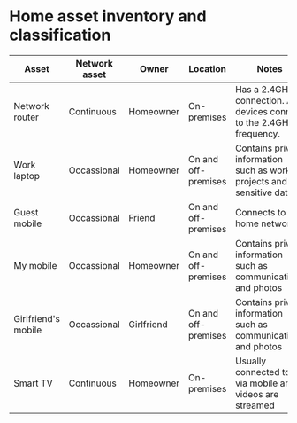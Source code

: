 # Home asset inventory and classification

| Asset | Network asset | Owner | Location | Notes | Sensitivity |
|-|-|-|-|-|-|
|Network router|Continuous|Homeowner|On-premises|Has a 2.4GHz connection. All devices connect to the 2.4GHz frequency. |Confidental|
|Work laptop|Occassional|Homeowner|On and off-premises|Contains private information such as work projects and sensitive data|Restricted|
|Guest mobile|Occassional|Friend|On and off-premises|Connects to my home network|Internal-only|
|My mobile|Occassional|Homeowner|On and off-premises|Contains private information such as communications and photos|Restricted|
|Girlfriend's mobile|Occassional|Girlfriend|On and off-premises|Contains private information such as communications and photos|Restricted|
|Smart TV|Continuous|Homeowner|On-premises|Usually connected to via mobile and videos are streamed|Internal-only|
